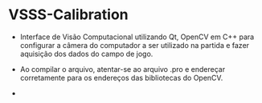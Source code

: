 # VSSS-Calibration
- Interface de Visão Computacional utilizando Qt, OpenCV em C++ para configurar a câmera do computador a ser utilizado na partida e fazer aquisição dos dados do campo de jogo.

- Ao compilar o arquivo, atentar-se ao arquivo .pro e endereçar corretamente para os endereços das bibliotecas do OpenCV. 

- 
